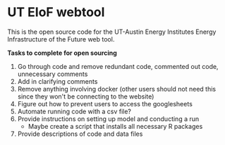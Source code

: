 # UT EIoF webtool

This is the open source code for the UT-Austin Energy Institutes Energy Infrastructure of the Future web tool. 

**Tasks to complete for open sourcing**

1. Go through code and remove redundant code, commented out code, unnecessary comments
2. Add in clarifying comments
3. Remove anything involving docker (other users should not need this since they won't be connecting to the website)
4. Figure out how to prevent users to access the googlesheets
5. Automate running code with a csv file?
6. Provide instructions on setting up model and conducting a run
   - Maybe create a script that installs all necessary R packages
7. Provide descriptions of code and data files


